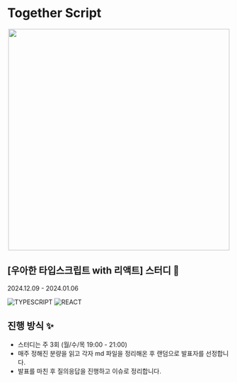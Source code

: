 
# Together Script
<div align="center">
  <img src="https://github.com/user-attachments/assets/5e2093c2-4202-4d21-87cf-6c1af616e916" width="500"/>
</div>

## [우아한 타입스크립트 with 리액트] 스터디 🔆
 
2024.12.09 - 2024.01.06

![TYPESCRIPT](https://img.shields.io/badge/TYPESCRIPT-3178C6?style=for-the-badge&logo=Typescript&logoColor=white)
![REACT](https://img.shields.io/badge/REACT-61DAFB?style=for-the-badge&logo=React&logoColor=black)


## 진행 방식 ✨

- 스터디는 주 3회 (월/수/목 19:00 - 21:00)
- 매주 정해진 분량을 읽고 각자 md 파일을 정리해온 후 랜덤으로 발표자를 선정합니다.
- 발표를 마친 후 질의응답을 진행하고 이슈로 정리합니다.
